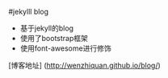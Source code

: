 #jekylll blog

* 基于jekyll的blog
* 使用了bootstrap框架
* 使用font-awesome进行修饰

[博客地址] (http://wenzhiquan.github.io/blog/)

